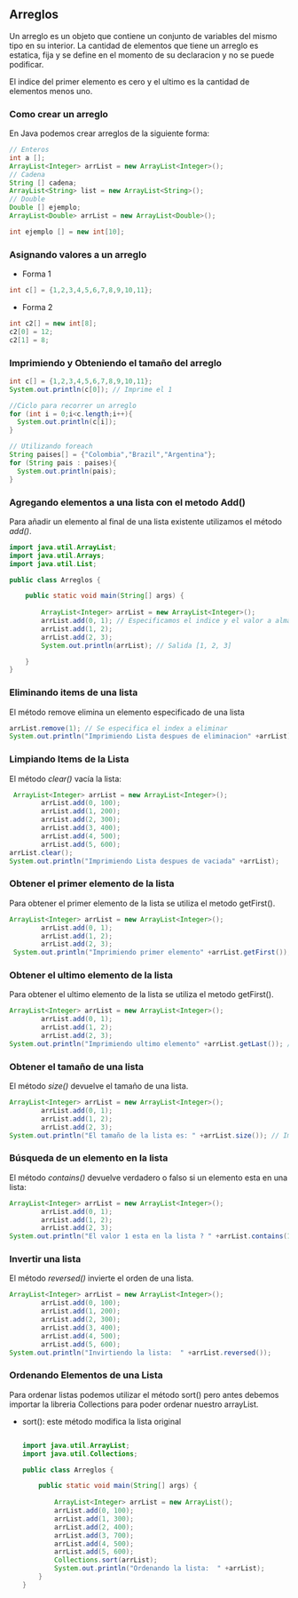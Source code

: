## Arreglos

Un arreglo es un objeto que contiene un conjunto de variables del mismo tipo en su interior. La cantidad de elementos que tiene un arreglo es estatica, fija y se define en el momento de su declaracion y no se puede podificar.

El indice del primer elemento es cero y el ultimo es la cantidad de elementos menos uno.

### Como crear un arreglo

En Java podemos crear arreglos de la siguiente forma:

```java
// Enteros
int a [];
ArrayList<Integer> arrList = new ArrayList<Integer>();
// Cadena
String [] cadena;
ArrayList<String> list = new ArrayList<String>();    
// Double
Double [] ejemplo;
ArrayList<Double> arrList = new ArrayList<Double>();
```

```java
int ejemplo [] = new int[10];
```

### Asignando valores a un arreglo

- Forma 1
```java
int c[] = {1,2,3,4,5,6,7,8,9,10,11};
```
- Forma 2
```java
int c2[] = new int[8];
c2[0] = 12;
c2[1] = 8;
```
### Imprimiendo y Obteniendo el tamaño del arreglo 
```java
int c[] = {1,2,3,4,5,6,7,8,9,10,11};
System.out.println(c[0]); // Imprime el 1

//Ciclo para recorrer un arreglo
for (int i = 0;i<c.length;i++){
  System.out.println(c[i]);
}

// Utilizando foreach 
String paises[] = {"Colombia","Brazil","Argentina"};
for (String pais : paises){
  System.out.println(pais);
}
```

### Agregando elementos a una lista con el metodo Add()

Para añadir un elemento al final de una lista existente utilizamos el método *add()*.

```java
import java.util.ArrayList;
import java.util.Arrays;
import java.util.List;

public class Arreglos {

    public static void main(String[] args) {
        
        ArrayList<Integer> arrList = new ArrayList<Integer>();
        arrList.add(0, 1); // Especificamos el indice y el valor a almacenar.
        arrList.add(1, 2);
        arrList.add(2, 3);
        System.out.println(arrList); // Salida [1, 2, 3]

    }
}
```

### Eliminando items de una lista

El método remove elimina un elemento especificado de una lista

```java
arrList.remove(1); // Se especifica el index a eliminar
System.out.println("Imprimiendo Lista despues de eliminacion" +arrList);
```

### Limpiando Items de la Lista

El método *clear()* vacía la lista:

```java
 ArrayList<Integer> arrList = new ArrayList<Integer>();
        arrList.add(0, 100);
        arrList.add(1, 200);
        arrList.add(2, 300);
        arrList.add(3, 400);
        arrList.add(4, 500);
        arrList.add(5, 600);
arrList.clear();
System.out.println("Imprimiendo Lista despues de vaciada" +arrList);
```

### Obtener el primer elemento de la lista

Para obtener el primer elemento de la lista se utiliza el metodo getFirst().

```java
ArrayList<Integer> arrList = new ArrayList<Integer>();
        arrList.add(0, 1);
        arrList.add(1, 2);
        arrList.add(2, 3);
 System.out.println("Imprimiendo primer elemento" +arrList.getFirst()); // Imprimira en pantalla el numero 1
```

### Obtener el ultimo elemento de la lista

Para obtener el ultimo elemento de la lista se utiliza el metodo getFirst().

```java
ArrayList<Integer> arrList = new ArrayList<Integer>();
        arrList.add(0, 1);
        arrList.add(1, 2);
        arrList.add(2, 3);
System.out.println("Imprimiendo ultimo elemento" +arrList.getLast()); // Imprimira en pantalla el numero 3
```

### Obtener el tamaño de una lista

El método *size()* devuelve el tamaño de una lista.

```java
ArrayList<Integer> arrList = new ArrayList<Integer>();
        arrList.add(0, 1);
        arrList.add(1, 2);
        arrList.add(2, 3);
System.out.println("El tamaño de la lista es: " +arrList.size()); // Imprimira en pantalla 3
```


### Búsqueda de un elemento en la lista

El método *contains()* devuelve verdadero o falso si un elemento esta en una lista:

```java
ArrayList<Integer> arrList = new ArrayList<Integer>();
        arrList.add(0, 1);
        arrList.add(1, 2);
        arrList.add(2, 3);
System.out.println("El valor 1 esta en la lista ? " +arrList.contains(1)); // Devolvera un verdadero en la consola.
```


### Invertir una lista

El método *reversed()* invierte el orden de una lista.

```java
ArrayList<Integer> arrList = new ArrayList<Integer>();
        arrList.add(0, 100);
        arrList.add(1, 200);
        arrList.add(2, 300);
        arrList.add(3, 400);
        arrList.add(4, 500);
        arrList.add(5, 600);
System.out.println("Invirtiendo la lista:  " +arrList.reversed());

```

### Ordenando Elementos de una Lista

Para ordenar listas podemos utilizar el método sort() pero antes debemos importar la libreria Collections para poder ordenar nuestro arrayList.
 
- sort(): este método modifica la lista original

  ```java

  import java.util.ArrayList;
  import java.util.Collections;

  public class Arreglos {

      public static void main(String[] args) {
          
          ArrayList<Integer> arrList = new ArrayList();
          arrList.add(0, 100);
          arrList.add(1, 300);
          arrList.add(2, 400);
          arrList.add(3, 700);
          arrList.add(4, 500);
          arrList.add(5, 600);
          Collections.sort(arrList);
          System.out.println("Ordenando la lista:  " +arrList);
      }
  }
  ```
